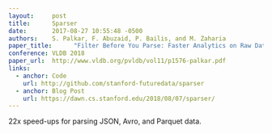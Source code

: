 ```yaml
---
layout:     post
title:      Sparser
date:       2017-08-27 10:55:48 -0500
authors:    S. Palkar, F. Abuzaid, P. Bailis, and M. Zaharia
paper_title:      "Filter Before You Parse: Faster Analytics on Raw Data with Sparser"
conference: VLDB 2018
paper_url:  http://www.vldb.org/pvldb/vol11/p1576-palkar.pdf
links:
  - anchor: Code
    url: http://github.com/stanford-futuredata/sparser
  - anchor: Blog Post
    url: https://dawn.cs.stanford.edu/2018/08/07/sparser/
---
```

22x speed-ups for parsing JSON, Avro, and Parquet data.
